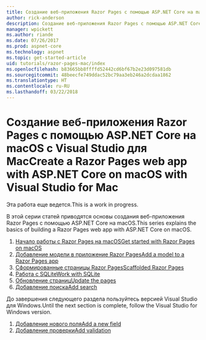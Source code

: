 ```yaml
---
title: Создание веб-приложения Razor Pages с помощью ASP.NET Core на macOS с Visual Studio для Mac
author: rick-anderson
description: Создание веб-приложения Razor Pages с помощью ASP.NET Core и EF Core.
manager: wpickett
ms.author: riande
ms.date: 07/26/2017
ms.prod: aspnet-core
ms.technology: aspnet
ms.topic: get-started-article
uid: tutorials/razor-pages-mac/index
ms.openlocfilehash: b83665bb8ffffd52442cd6bf67b2e23d097581db
ms.sourcegitcommit: 48beecfe749ddac52bc79aa3eb246a2dcdaa1862
ms.translationtype: HT
ms.contentlocale: ru-RU
ms.lasthandoff: 03/22/2018
---
```

# <a name="create-a-razor-pages-web-app-with-aspnet-core-on-macos-with-visual-studio-for-mac"></a><span data-ttu-id="b1830-103">Создание веб-приложения Razor Pages с помощью ASP.NET Core на macOS с Visual Studio для Mac</span><span class="sxs-lookup"><span data-stu-id="b1830-103">Create a Razor Pages web app with ASP.NET Core on macOS with Visual Studio for Mac</span></span>

<span data-ttu-id="b1830-104">Эта работа еще ведется.</span><span class="sxs-lookup"><span data-stu-id="b1830-104">This is a work in progress.</span></span>

<span data-ttu-id="b1830-105">В этой серии статей приводятся основы создания веб-приложения Razor Pages с помощью ASP.NET Core на macOS.</span><span class="sxs-lookup"><span data-stu-id="b1830-105">This series explains the basics of building a Razor Pages web app with ASP.NET Core on macOS.</span></span>

1. [<span data-ttu-id="b1830-106">Начало работы с Razor Pages на macOS</span><span class="sxs-lookup"><span data-stu-id="b1830-106">Get started with Razor Pages on macOS</span></span>](xref:tutorials/razor-pages-mac/razor-pages-start)
1. [<span data-ttu-id="b1830-107">Добавление модели в приложение Razor Pages</span><span class="sxs-lookup"><span data-stu-id="b1830-107">Add a model to a Razor Pages app</span></span>](xref:tutorials/razor-pages-mac/model)
1. [<span data-ttu-id="b1830-108">Сформированные страницы Razor Pages</span><span class="sxs-lookup"><span data-stu-id="b1830-108">Scaffolded Razor Pages</span></span>](xref:tutorials/razor-pages-mac/page)
1. [<span data-ttu-id="b1830-109">Работа с SQLite</span><span class="sxs-lookup"><span data-stu-id="b1830-109">Work with SQLite</span></span>](xref:tutorials/razor-pages-mac/sql)
1. [<span data-ttu-id="b1830-110">Обновление страниц</span><span class="sxs-lookup"><span data-stu-id="b1830-110">Update the pages</span></span>](xref:tutorials/razor-pages-mac/da1)
1. [<span data-ttu-id="b1830-111">Добавление поиска</span><span class="sxs-lookup"><span data-stu-id="b1830-111">Add search</span></span>](xref:tutorials/razor-pages-mac/search)

<span data-ttu-id="b1830-112">До завершения следующего раздела пользуйтесь версией Visual Studio для Windows.</span><span class="sxs-lookup"><span data-stu-id="b1830-112">Until the next section is complete, follow the Visual Studio for Windows version.</span></span>

1. [<span data-ttu-id="b1830-113">Добавление нового поля</span><span class="sxs-lookup"><span data-stu-id="b1830-113">Add a new field</span></span>](xref:tutorials/razor-pages/new-field)
1. [<span data-ttu-id="b1830-114">Добавление проверки</span><span class="sxs-lookup"><span data-stu-id="b1830-114">Add validation</span></span>](xref:tutorials/razor-pages/validation)
